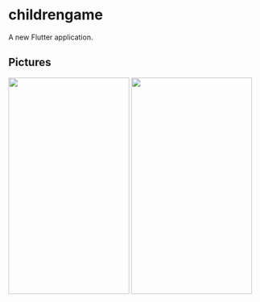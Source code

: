 # childrengame

A new Flutter application.

## Pictures

<img src="https://user-images.githubusercontent.com/73787635/154827750-39ef9652-e0eb-4d29-b59e-de48d269b8b9.jpeg" width=240 height=430>         <img src="https://user-images.githubusercontent.com/73787635/154827842-a58bd79a-6cb6-426c-9794-d7bb57f39181.jpeg" width=240 height=430>

